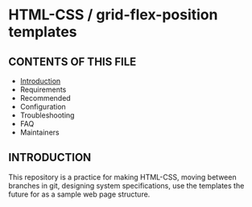 # HTML-CSS / grid-flex-position templates

## CONTENTS OF THIS FILE

* [Introduction](#id1)
* Requirements
* Recommended
* Configuration
* Troubleshooting
* FAQ
* Maintainers

## INTRODUCTION <a name='id1'></a>

This repository is a practice for making HTML-CSS, moving between branches in git, designing system specifications, use the templates the future for as a sample web page structure.